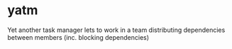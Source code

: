 # yatm
Yet another task manager lets to work in a team distributing dependencies between members (inc. blocking dependencies)
